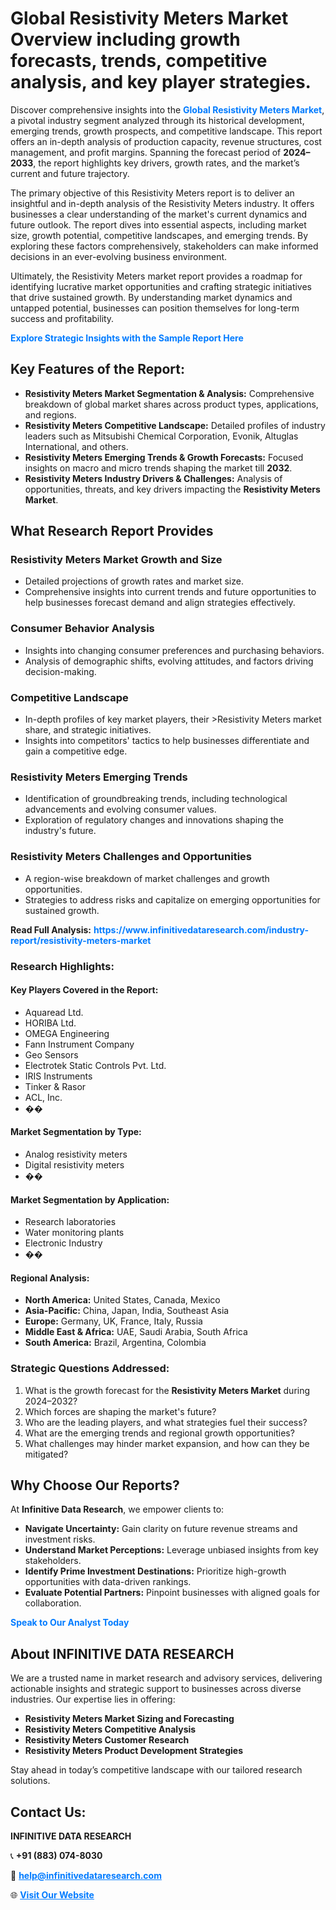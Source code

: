 <h1>Global Resistivity Meters Market Overview including growth forecasts, trends, competitive analysis, and key player strategies.</h1>
<p>
Discover comprehensive insights into the 
<a href="https://www.infinitivedataresearch.com/industry-report/resistivity-meters-market" rel="dofollow" style="color: #007BFF; text-decoration: none;"><strong>Global Resistivity Meters Market</strong></a>, a pivotal industry segment analyzed through its historical development, emerging trends, growth prospects, and competitive landscape. This report offers an in-depth analysis of production capacity, revenue structures, cost management, and profit margins. Spanning the forecast period of <strong>2024–2033</strong>, the report highlights key drivers, growth rates, and the market’s current and future trajectory.
</p>
<p>
The primary objective of this Resistivity Meters report is to deliver an insightful and in-depth analysis of the Resistivity Meters industry. It offers businesses a clear understanding of the market's current dynamics and future outlook. The report dives into essential aspects, including market size, growth potential, competitive landscapes, and emerging trends. By exploring these factors comprehensively, stakeholders can make informed decisions in an ever-evolving business environment.
</p>
<p>
Ultimately, the Resistivity Meters market report provides a roadmap for identifying lucrative market opportunities and crafting strategic initiatives that drive sustained growth. By understanding market dynamics and untapped potential, businesses can position themselves for long-term success and profitability.
</p>
<p>
<a href="https://www.infinitivedataresearch.com/request-sample/reportId=109081" style="color: #007BFF; text-decoration: none;"><strong>Explore Strategic Insights with the Sample Report Here</strong></a>
</p>

<h2>Key Features of the Report:</h2>
<ul>
<li><strong>Resistivity Meters Market Segmentation & Analysis:</strong> Comprehensive breakdown of global market shares across product types, applications, and regions.</li>
<li><strong>Resistivity Meters Competitive Landscape:</strong> Detailed profiles of industry leaders such as Mitsubishi Chemical Corporation, Evonik, Altuglas International, and others.</li>
<li><strong>Resistivity Meters Emerging Trends & Growth Forecasts:</strong> Focused insights on macro and micro trends shaping the market till <strong>2032</strong>.</li>
<li><strong>Resistivity Meters Industry Drivers & Challenges:</strong> Analysis of opportunities, threats, and key drivers impacting the <strong>Resistivity Meters Market</strong>.</li>
</ul>

<h2>What Research Report Provides</h2>
<h3>Resistivity Meters Market Growth and Size</h3>
<ul>
<li>Detailed projections of growth rates and market size.</li>
<li>Comprehensive insights into current trends and future opportunities to help businesses forecast demand and align strategies effectively.</li>
</ul>

<h3>Consumer Behavior Analysis</h3>
<ul>
<li>Insights into changing consumer preferences and purchasing behaviors.</li>
<li>Analysis of demographic shifts, evolving attitudes, and factors driving decision-making.</li>
</ul>

<h3>Competitive Landscape</h3>
<ul>
<li>In-depth profiles of key market players, their >Resistivity Meters market share, and strategic initiatives.</li>
<li>Insights into competitors' tactics to help businesses differentiate and gain a competitive edge.</li>
</ul>

<h3>Resistivity Meters Emerging Trends</h3>
<ul>
<li>Identification of groundbreaking trends, including technological advancements and evolving consumer values.</li>
<li>Exploration of regulatory changes and innovations shaping the industry's future.</li>
</ul>

<h3>Resistivity Meters Challenges and Opportunities</h3>
<ul>
<li>A region-wise breakdown of market challenges and growth opportunities.</li>
<li>Strategies to address risks and capitalize on emerging opportunities for sustained growth.</li>
</ul>
<p><strong>Read Full Analysis:</strong> <a href="https://www.infinitivedataresearch.com/industry-report/resistivity-meters-market" rel="dofollow" style="color: #007BFF; text-decoration: none;"><strong>https://www.infinitivedataresearch.com/industry-report/resistivity-meters-market</strong></a></p>
<h3>Research Highlights:</h3>
<h4>Key Players Covered in the Report:</h4>
<ul><li>Aquaread Ltd.</li><li>HORIBA Ltd.</li><li>OMEGA Engineering</li><li>Fann Instrument Company</li><li>Geo Sensors</li><li>Electrotek Static Controls Pvt. Ltd.</li><li>IRIS Instruments</li><li>Tinker &amp; Rasor</li><li>ACL, Inc.</li><li>��</li></ul>
<h4>Market Segmentation by Type:</h4>
<ul><li>Analog resistivity meters</li><li>Digital resistivity meters</li><li>��</li></ul>
<h4>Market Segmentation by Application:</h4>
<ul><li>Research laboratories</li><li>Water monitoring plants</li><li>Electronic Industry</li><li>��</li></ul>

<h4>Regional Analysis:</h4>
<ul>
<li><strong>North America:</strong> United States, Canada, Mexico</li>
<li><strong>Asia-Pacific:</strong> China, Japan, India, Southeast Asia</li>
<li><strong>Europe:</strong> Germany, UK, France, Italy, Russia</li>
<li><strong>Middle East & Africa:</strong> UAE, Saudi Arabia, South Africa</li>
<li><strong>South America:</strong> Brazil, Argentina, Colombia</li>
</ul>

<h3>Strategic Questions Addressed:</h3>
<ol>
<li>What is the growth forecast for the <strong>Resistivity Meters Market</strong> during 2024–2032?</li>
<li>Which forces are shaping the market's future?</li>
<li>Who are the leading players, and what strategies fuel their success?</li>
<li>What are the emerging trends and regional growth opportunities?</li>
<li>What challenges may hinder market expansion, and how can they be mitigated?</li>
</ol>

<h2>Why Choose Our Reports?</h2>
<p>At <strong>Infinitive Data Research</strong>, we empower clients to:</p>
<ul>
<li><strong>Navigate Uncertainty:</strong> Gain clarity on future revenue streams and investment risks.</li>
<li><strong>Understand Market Perceptions:</strong> Leverage unbiased insights from key stakeholders.</li>
<li><strong>Identify Prime Investment Destinations:</strong> Prioritize high-growth opportunities with data-driven rankings.</li>
<li><strong>Evaluate Potential Partners:</strong> Pinpoint businesses with aligned goals for collaboration.</li>
</ul>
<p><a href="https://www.infinitivedataresearch.com/industry-report/resistivity-meters-market" rel="dofollow" style="color: #007BFF; text-decoration: none;"><strong>Speak to Our Analyst Today</strong></a></p>

<h2>About INFINITIVE DATA RESEARCH</h2>
<p>We are a trusted name in market research and advisory services, delivering actionable insights and strategic support to businesses across diverse industries. Our expertise lies in offering:</p>
<ul>
<li><strong>Resistivity Meters Market Sizing and Forecasting</strong></li>
<li><strong>Resistivity Meters Competitive Analysis</strong></li>
<li><strong>Resistivity Meters Customer Research</strong></li>
<li><strong>Resistivity Meters Product Development Strategies</strong></li>
</ul>
<p>Stay ahead in today’s competitive landscape with our tailored research solutions.</p>

<h2>Contact Us:</h2>
<p><strong>INFINITIVE DATA RESEARCH</strong></p>
<p>📞 <strong>+91 (883) 074-8030</strong></p>
<p>📧 <strong><a href="mailto:help@infinitivedataresearch.com" style="color: #007BFF;">help@infinitivedataresearch.com</a></strong></p>
<p>🌐 <strong><a href="https://www.infinitivedataresearch.com" rel="dofollow" style="color: #007BFF;">Visit Our Website</a></strong></p>